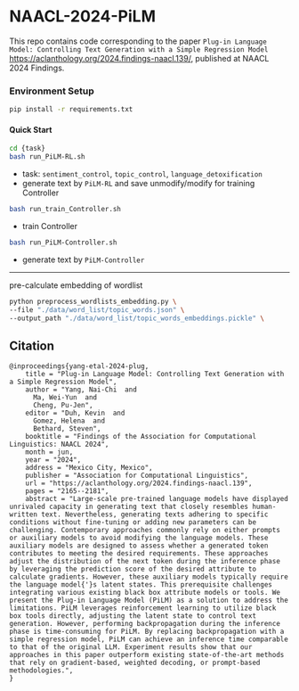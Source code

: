 # NAACL-2024-PiLM

This repo contains code corresponding to the paper `Plug-in Language Model: Controlling Text Generation with a Simple Regression Model` https://aclanthology.org/2024.findings-naacl.139/, published at NAACL 2024 Findings.



### Environment Setup

```bash
pip install -r requirements.txt
```

#### Quick Start

```bash
cd {task}
bash run_PiLM-RL.sh
```

- task: `sentiment_control`, `topic_control`, `language_detoxification`
- generate text by `PiLM-RL` and save unmodify/modify for training Controller

```bash
bash run_train_Controller.sh
```

- train Controller

```bash
bash run_PiLM-Controller.sh
```

- generate text by `PiLM-Controller`



---

pre-calculate embedding of wordlist

```bash
python preprocess_wordlists_embedding.py \
--file "./data/word_list/topic_words.json" \
--output_path "./data/word_list/topic_words_embeddings.pickle" \
```



## Citation

```
@inproceedings{yang-etal-2024-plug,
    title = "Plug-in Language Model: Controlling Text Generation with a Simple Regression Model",
    author = "Yang, Nai-Chi  and
      Ma, Wei-Yun  and
      Cheng, Pu-Jen",
    editor = "Duh, Kevin  and
      Gomez, Helena  and
      Bethard, Steven",
    booktitle = "Findings of the Association for Computational Linguistics: NAACL 2024",
    month = jun,
    year = "2024",
    address = "Mexico City, Mexico",
    publisher = "Association for Computational Linguistics",
    url = "https://aclanthology.org/2024.findings-naacl.139",
    pages = "2165--2181",
    abstract = "Large-scale pre-trained language models have displayed unrivaled capacity in generating text that closely resembles human-written text. Nevertheless, generating texts adhering to specific conditions without fine-tuning or adding new parameters can be challenging. Contemporary approaches commonly rely on either prompts or auxiliary models to avoid modifying the language models. These auxiliary models are designed to assess whether a generated token contributes to meeting the desired requirements. These approaches adjust the distribution of the next token during the inference phase by leveraging the prediction score of the desired attribute to calculate gradients. However, these auxiliary models typically require the language model{'}s latent states. This prerequisite challenges integrating various existing black box attribute models or tools. We present the Plug-in Language Model (PiLM) as a solution to address the limitations. PiLM leverages reinforcement learning to utilize black box tools directly, adjusting the latent state to control text generation. However, performing backpropagation during the inference phase is time-consuming for PiLM. By replacing backpropagation with a simple regression model, PiLM can achieve an inference time comparable to that of the original LLM. Experiment results show that our approaches in this paper outperform existing state-of-the-art methods that rely on gradient-based, weighted decoding, or prompt-based methodologies.",
}
```

